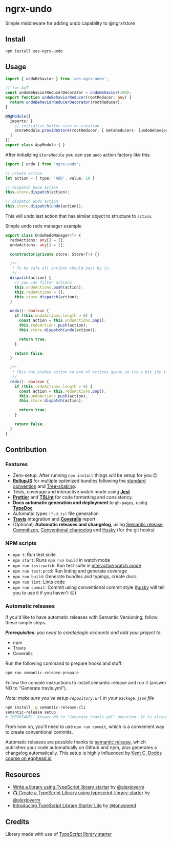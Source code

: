 # ngrx-undo 

Simple middleware for adding undo capability to @ngrx/store

## Install

```
npm install xes-ngrx-undo
```
## Usage

```typescript
import { undoBehavior } from 'xes-ngrx-undo';

// for AoT
const undoBehaviorReducerDecorator = undoBehavior(100);
export function undoBehaviorReducer(rootReducer: any) {
  return undoBehaviorReducerDecorator(rootReducer);
}

@NgModule({
  imports: [
    // initialize buffor size on creation
    StoreModule.provideStore(rootReducer, { metaReducers: [undoBehaviorReducer] })
  ]
})
export class AppModule { }
```
After initializing `StoreModule` you can use `undo` action factory like this:

```typescript
import { undo } from "ngrx-undo";

// create action
let action = { type: 'ADD', value: 10 }

// dispatch base action
this.store.dispatch(action);

// dispatch undo action
this.store.dispatch(undo(action));

```
This will undo last action that has similar object to structure to `action`.

Simple undo redo manager example

```typescript
export class UndoRedoManager<T> {
  redoActions: any[] = [];
  undoActions: any[] = [];

  constructor(private store: Store<T>) {}

  /**
   * To be safe all actions should pass by it.
   */
  dispatch(action) {
    // you can filter actions 
    this.undoActions.push(action);
    this.redoActions = [];
    this.store.dispatch(action);
  }

  undo(): boolean {
    if (this.undoActions.length > 0) {
      const action = this.undoActions.pop();
      this.redoActions.push(action);
      this.store.dispatch(undo(action));

      return true;
    }

    return false;
  }

  /**
   * This one pushes action to end of actions queue so its a bit ify if they were removed somewhere deeper down the queue
   */
  redo(): boolean {
    if (this.redoActions.length > 0) {
      const action = this.redoActions.pop();
      this.undoActions.push(action);
      this.store.dispatch(action);

      return true;
    }

    return false;
  }
}
```

## Contribution

### Features

 - Zero-setup. After running `npm install` things will be setup for you :wink:
 - **[RollupJS](https://rollupjs.org/)** for multiple optimized bundles following the [standard convention](http://2ality.com/2017/04/setting-up-multi-platform-packages.html) and [Tree-shaking](https://alexjoverm.github.io/2017/03/06/Tree-shaking-with-Webpack-2-TypeScript-and-Babel/).
 - Tests, coverage and interactive watch mode using **[Jest](http://facebook.github.io/jest/)**
 - **[Prettier](https://github.com/prettier/prettier)** and **[TSLint](https://palantir.github.io/tslint/)** for code formatting and consistency.
 - **Docs automatic generation and deployment** to `gh-pages`, using **[TypeDoc](http://typedoc.org/)**
 - Automatic types `(*.d.ts)` file generation
 - **[Travis](https://travis-ci.org)** integration and **[Coveralls](https://coveralls.io/)** report
 - (Optional) **Automatic releases and changelog**, using [Semantic release](https://github.com/semantic-release/semantic-release), [Commitizen](https://github.com/commitizen/cz-cli), [Conventional changelog](https://github.com/conventional-changelog/conventional-changelog) and [Husky](https://github.com/typicode/husky) (for the git hooks)

### NPM scripts

 - `npm t`: Run test suite
 - `npm start`: Runs `npm run build` in watch mode
 - `npm run test:watch`: Run test suite in [interactive watch mode](http://facebook.github.io/jest/docs/cli.html#watch)
 - `npm run test:prod`: Run linting and generate coverage
 - `npm run build`: Generate bundles and typings, create docs
 - `npm run lint`: Lints code
 - `npm run commit`: Commit using conventional commit style ([husky](https://github.com/typicode/husky) will tell you to use it if you haven't :wink:)

### Automatic releases

If you'd like to have automatic releases with Semantic Versioning, follow these simple steps.

_**Prerequisites**: you need to create/login accounts and add your project to:_
 - npm
 - Travis
 - Coveralls

Run the following command to prepare hooks and stuff:

```bash
npm run semantic-release-prepare
```

Follow the console instructions to install semantic release and run it (answer NO to "Generate travis.yml").

_Note: make sure you've setup `repository.url` in your `package.json` file_

```bash
npm install -g semantic-release-cli
semantic-release setup
# IMPORTANT!! Answer NO to "Generate travis.yml" question. It is already prepared for you :P
```

From now on, you'll need to use `npm run commit`, which is a convenient way to create conventional commits.

Automatic releases are possible thanks to [semantic release](https://github.com/semantic-release/semantic-release), which publishes your code automatically on Github and npm, plus generates a changelog automatically. This setup is highly influenced by [Kent C. Dodds course on egghead.io](https://egghead.io/courses/how-to-write-an-open-source-javascript-library)

## Resources

- [Write a library using TypeScript library starter](https://dev.to/alexjoverm/write-a-library-using-typescript-library-starter) by [@alexjoverm](https://github.com/alexjoverm/)
- [📺 Create a TypeScript Library using typescript-library-starter](https://egghead.io/lessons/typescript-create-a-typescript-library-using-typescript-library-starter) by [@alexjoverm](https://github.com/alexjoverm/)
- [Introducing TypeScript Library Starter Lite](https://blog.tonysneed.com/2017/09/15/introducing-typescript-library-starter-lite/) by [@tonysneed](https://github.com/tonysneed)

## Credits

Library made with use of [TypeScript library starter](https://github.com/alexjoverm/typescript-library-starter)
